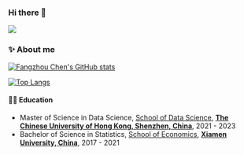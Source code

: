 ### Hi there 👋

![](https://visitor-badge.laobi.icu/badge?page_id=rogerchenfz.visitor-badge)

### ✨ About me 

[![Fangzhou Chen's GitHub stats](https://github-readme-stats.vercel.app/api?username=rogerchenfz&count_private=true&show_icons=true)](https://github.com/anuraghazra/github-readme-stats)

[![Top Langs](https://github-readme-stats.vercel.app/api/top-langs/?username=rogerchenfz)](https://github.com/anuraghazra/github-readme-stats)

#### 👨‍🎓 Education
  - Master of Science in Data Science, [School of Data Science](https://sds.cuhk.edu.cn/), [**The Chinese University of Hong Kong, Shenzhen, China**](https://www.cuhk.edu.cn/), 2021 - 2023
  - Bachelor of Science in Statistics, [School of Economics](https://economic.xmu.edu.cn/), [**Xiamen University, China**](https://www.xmu.edu.cn/), 2017 - 2021

 
<!--
**rogerchenfz/rogerchenfz** is a ✨ _special_ ✨ repository because its `README.md` (this file) appears on your GitHub profile.

Here are some ideas to get you started:

- 🔭 I’m currently working on ...
- 🌱 I’m currently learning ...
- 👯 I’m looking to collaborate on ...
- 🤔 I’m looking for help with ...
- 💬 Ask me about ...
- 📫 How to reach me: ...
- 😄 Pronouns: ...
- ⚡ Fun fact: ...
-->
